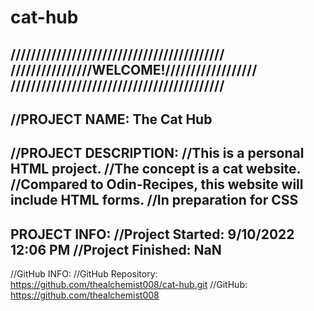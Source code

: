 # cat-hub
//////////////////////////////////////////
////////////////WELCOME!//////////////////
//////////////////////////////////////////
------------------------------------------
//PROJECT NAME: The Cat Hub
------------------------------------------
//PROJECT DESCRIPTION:
//This is a personal HTML project.
//The concept is a cat website.
//Compared to Odin-Recipes, this website will include HTML forms.
//In preparation for CSS
------------------------------------------
PROJECT INFO:
//Project Started: 9/10/2022 12:06 PM
//Project Finished: NaN
------------------------------------------
//GitHub INFO:
//GitHub Repository: https://github.com/thealchemist008/cat-hub.git
//GitHub: https://github.com/thealchemist008

